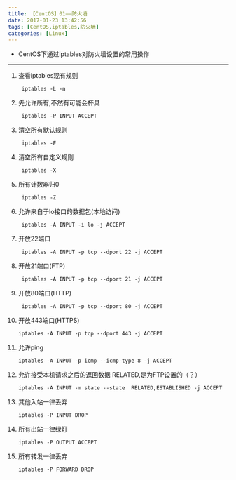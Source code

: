 ```yaml
---
title: 【CentOS】01——防火墙
date: 2017-01-23 13:42:56
tags: [CentOS,iptables,防火墙]
categories: [Linux]
---
```

- CentOS下通过iptables对防火墙设置的常用操作
<!-- more -->

--------------------------------

1. 查看iptables现有规则

        iptables -L -n

2. 先允许所有,不然有可能会杯具

        iptables -P INPUT ACCEPT
        
3. 清空所有默认规则
        
        iptables -F

4. 清空所有自定义规则
        
        iptables -X

5. 所有计数器归0
        
        iptables -Z

6. 允许来自于lo接口的数据包(本地访问)
        
        iptables -A INPUT -i lo -j ACCEPT

7. 开放22端口
        
        iptables -A INPUT -p tcp --dport 22 -j ACCEPT

8. 开放21端口(FTP)
        
        iptables -A INPUT -p tcp --dport 21 -j ACCEPT

9. 开放80端口(HTTP)
        
        iptables -A INPUT -p tcp --dport 80 -j ACCEPT

10. 开放443端口(HTTPS)
        
        iptables -A INPUT -p tcp --dport 443 -j ACCEPT

11. 允许ping
        
        iptables -A INPUT -p icmp --icmp-type 8 -j ACCEPT

12. 允许接受本机请求之后的返回数据 RELATED,是为FTP设置的（？）
        
        iptables -A INPUT -m state --state  RELATED,ESTABLISHED -j ACCEPT

13. 其他入站一律丢弃
        
        iptables -P INPUT DROP

14. 所有出站一律绿灯
        
        iptables -P OUTPUT ACCEPT
        
15. 所有转发一律丢弃
        
        iptables -P FORWARD DROP

